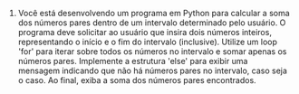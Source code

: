 1. Você está desenvolvendo um programa em Python para calcular a soma dos números pares dentro de um intervalo determinado pelo usuário. O programa deve solicitar ao usuário que insira dois números inteiros, representando o início e o fim do intervalo (inclusive). Utilize um loop 'for' para iterar sobre todos os números no intervalo e somar apenas os números pares. Implemente a estrutura 'else' para exibir uma mensagem indicando que não há números pares no intervalo, caso seja o caso.
Ao final, exiba a soma dos números pares encontrados.
